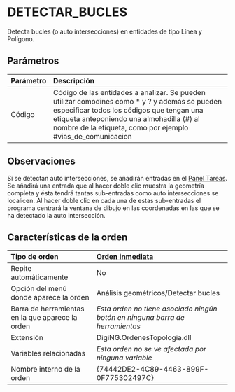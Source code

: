 # DETECTAR\_BUCLES

Detecta bucles \(o auto intersecciones\) en entidades de tipo Línea y Polígono.

## Parámetros

| Parámetro | Descripción |
| :--- | :--- |
| Código | Código de las entidades a analizar. Se pueden utilizar comodines como \* y ? y además se pueden especificar todos los códigos que tengan una etiqueta anteponiendo una almohadilla \(\#\) al nombre de la etiqueta, como por ejemplo \#vias\_de\_comunicacion |

## Observaciones

Si se detectan auto intersecciones, se añadirán entradas en el [Panel Tareas](PanelTareas.html). Se añadirá una entrada que al hacer doble clic muestra la geometría completa y ésta tendrá tantas sub-entradas como auto intersecciones se localicen. Al hacer doble clic en cada una de estas sub-entradas el programa centrará la ventana de dibujo en las coordenadas en las que se ha detectado la auto intersección.

## Características de la orden

| Tipo de orden | [Orden inmediata]() |
| :--- | :--- |
| Repite automáticamente | No |
| Opción del menú donde aparece la orden | Análisis geométricos/Detectar bucles |
| Barra de herramientas en la que aparece la orden | _Esta orden no tiene asociado ningún botón en ninguna barra de herramientas_ |
| Extensión | DigiNG.OrdenesTopologia.dll |
| Variables relacionadas | _Esta orden no se ve afectada por ninguna variable_ |
| Nombre interno de la orden | {74442DE2-4C89-4463-899F-0F775302497C} |

